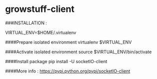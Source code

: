 growstuff-client
================


###INSTALLATION :

VIRTUAL_ENV=$HOME/.virtualenv

####Prepare isolated environment
virtualenv $VIRTUAL_ENV

####Activate isolated environment
source $VIRTUAL_ENV/bin/activate

####Install package
pip install -U socketIO-client


####More info : 
https://pypi.python.org/pypi/socketIO-client
